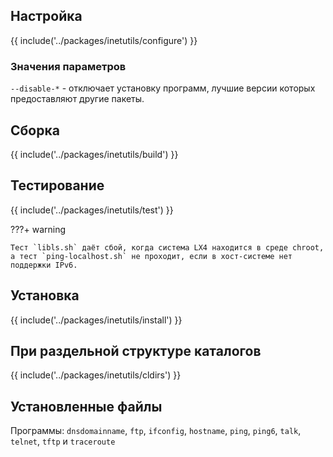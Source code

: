 <pkg :name="'inetutils'" instsize showsbu2></pkg>

## Настройка

{{ include('../packages/inetutils/configure') }}

### Значения параметров

`--disable-*` - отключает установку программ, лучшие версии которых предоставляют другие пакеты.

## Сборка

{{ include('../packages/inetutils/build') }}

## Тестирование

{{ include('../packages/inetutils/test') }}

???+ warning

    Тест `libls.sh` даёт сбой, когда система LX4 находится в среде chroot, а тест `ping-localhost.sh` не проходит, если в хост-системе нет поддержки IPv6.

## Установка

{{ include('../packages/inetutils/install') }}

## При раздельной структуре каталогов

{{ include('../packages/inetutils/cldirs') }}

## Установленные файлы

Программы: `dnsdomainname`, `ftp`, `ifconfig`, `hostname`, `ping`, `ping6`, `talk`, `telnet`, `tftp` и `traceroute`

<script>
	new Vue({ el: '#main' })
</script>
